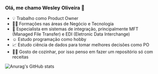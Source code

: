 ### Olá, me chamo Wesley Oliveira 👋

- 💡 Trabalho como Product Owner
- 👨‍🎓 Formações nas áreas de Negócio e Tecnologia
- 🤖 Especialista em sistemas de integração, principalmente MFT (Managed File Transfer) e EDI (Eletronic Data Interchange)
- ☺️ Estudo programação como hobby
- 📈 Estudo ciência de dados para tomar melhores decisões como PO
- 👨‍🍳 Gosto de cozinhar, por isso penso em fazer um repositório só com receitas


![Anurag's GitHub stats](https://github-readme-stats-wesley-repository.vercel.app/api?username=wesley-repository&show_icons=true&theme=holi)

<!-- remover o comentário quando tiver commits em mais de uma liguagens de programação
![Top Langs](https://github-readme-stats-wesley-repository.vercel.app/api/top-langs/?username=wesley-repository&hide_progress=true) 
-->
